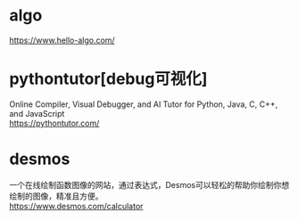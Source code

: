 # algo
https://www.hello-algo.com/

# pythontutor[debug可视化]
Online Compiler, Visual Debugger, and AI Tutor for Python, Java, C, C++, and JavaScript  
https://pythontutor.com/

# desmos
一个在线绘制函数图像的网站，通过表达式，Desmos可以轻松的帮助你绘制你想绘制的图像，精准且方便。  
https://www.desmos.com/calculator
